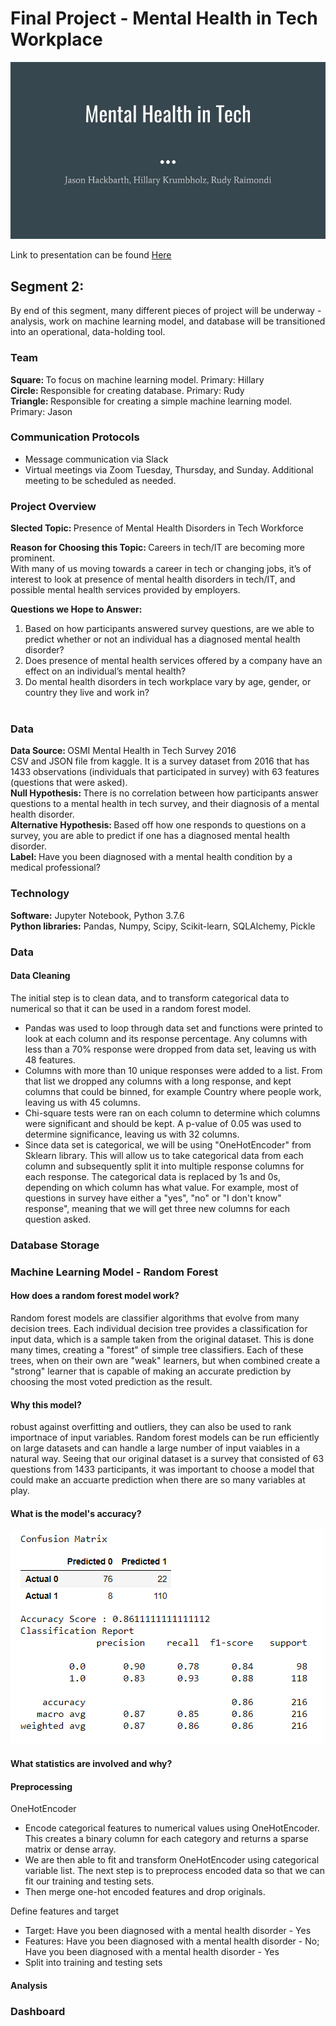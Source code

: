 # Final Project - Mental Health in  Tech Workplace


![Mental Health in Tech](https://github.com/hillarykrumbholz/Final_Project/blob/master/Presentation_GIFs/Webp.net-gifmaker.gif)

Link to presentation can be found [Here](https://docs.google.com/presentation/d/e/2PACX-1vQ9e59BSZeiK2LWKrIjWPhR_mGaKAb4BfJNviVGeLLih-dGfGRYO86zevzhnSuK90FRGu8NI8DQ-XHF/pub?start=false&loop=false&delayms=3000)

## Segment 2: <br>
By  end of this segment, many different pieces of  project will be underway -  analysis, work on  machine learning model, and  database will be transitioned into an operational, data-holding tool.

### Team

<strong>Square: </strong> To focus on  machine learning model. Primary: Hillary<br>
<strong>Circle: </strong> Responsible for creating  database. Primary: Rudy<br>
<strong>Triangle: </strong> Responsible for creating a simple machine learning model. Primary: Jason<br>

### Communication Protocols
- Message communication via Slack
- Virtual meetings via Zoom Tuesday, Thursday, and Sunday. Additional meeting to be scheduled as needed. 

### Project Overview

<strong> Slected Topic: </strong> Presence of Mental Health Disorders in  Tech Workforce <br>

<strong> Reason for Choosing this Topic: </strong>Careers in tech/IT are becoming more prominent.  
With many of us moving towards a career in tech or changing jobs, it’s of interest to look at  presence of mental health disorders in tech/IT, and possible mental health services provided by employers. 
<br>

<strong> Questions we Hope to Answer: </strong> 
1. Based on how participants answered survey questions, are we able to predict whether or not an individual has a diagnosed mental health disorder?
2. Does  presence of mental health services offered by a company have an effect on an individual’s mental health?
3. Do mental health disorders in  tech workplace vary by age, gender, or country they live and work in? <br><br>

### Data

<strong> Data Source: </strong>OSMI Mental Health in Tech Survey 2016 <br> 
CSV and JSON file from kaggle. It is a survey dataset from 2016 that has 1433 observations (individuals that participated in  survey) with 63 features (questions that were asked).<br> 
<strong> Null Hypothesis: </strong> There is no correlation between how participants answer questions to a mental health in tech survey, and their diagnosis of a mental health disorder. <br>
<strong> Alternative Hypothesis: </strong> Based off how one responds to questions on a survey, you are able to predict if one has a diagnosed mental health disorder. <br> 
<strong> Label: </strong>Have you been diagnosed with a mental health condition by a medical professional? <br>

### Technology
<strong>Software:</strong> Jupyter Notebook, Python 3.7.6<br>
<strong>Python libraries:</strong> Pandas, Numpy, Scipy, Scikit-learn, SQLAlchemy, Pickle

### Data

#### Data Cleaning
The initial step is to clean  data, and to transform  categorical data to numerical so that it can be used in a random forest model. 
- Pandas was used to loop through  data set and functions were printed to look at each column and its response percentage. Any columns with less than a 70% response were dropped from  data set, leaving us with 48 features. 
- Columns with more than 10 unique responses were added to a list. From that list we dropped any columns with a long response, and kept columns that could be binned, for example  Country where people work, leaving us with 45 columns. 
- Chi-square tests were ran on each column to determine which columns were significant and should be kept. A p-value of 0.05 was used to determine significance, leaving us with 32 columns. 
- Since  data set is categorical, we will be using "OneHotEncoder" from  Sklearn library. This will allow us to take  categorical data from each column and subsequently split it into multiple response columns for each response. The categorical data is replaced by 1s and 0s, depending on which column has what value. For example, most of  questions in  survey have either a "yes", "no" or "I don't know" response", meaning that we will get three new columns for each question asked. 

### Database Storage
 

### Machine Learning Model - Random Forest

#### How does a random forest model work?
Random forest models are classifier algorithms that evolve from many decision trees. Each individual decision tree provides a classification for input data, which is a sample taken from the original dataset. This is done many times, creating a "forest" of simple tree classifiers. Each of these trees, when on their own are "weak" learners, but when combined create a "strong" learner that is capable of making an accurate prediction by choosing the most voted prediction as the result. <br>

#### Why this model?
robust against overfitting and outliers, they can also be used to rank importnace of input variables.
Random forest models can be run efficiently on large datasets and can handle a large number of input vaiables in a natural way. Seeing that our original dataset is a survey that consisted of 63 questions from 1433 participants, it was important to choose a model that could make an accuarte prediction when there are so many variables at play. <br>

#### What is the model's accuracy?
![Confusion Matrix](https://github.com/hillarykrumbholz/Final_Project/blob/master/Segment_Two/Images/Confusion_matrix.png) <br>

#### What statistics are involved and why?


#### Preprocessing
 
 OneHotEncoder
- Encode categorical features to numerical values using OneHotEncoder. This creates a binary column for each category and returns a sparse matrix or dense array. 
- We are then able to fit and transform  OneHotEncoder using  categorical variable list.
The next step is to preprocess  encoded data so that we can fit our training and testing sets.
- Then merge one-hot encoded features and drop  originals. <br>

Define  features and target
- Target: Have you been diagnosed with a mental health disorder - Yes
- Features: Have you been diagnosed with a mental health disorder - No; Have you been diagnosed with a mental health disorder - Yes <br>
- Split into training and testing sets

 
#### Analysis


### Dashboard

